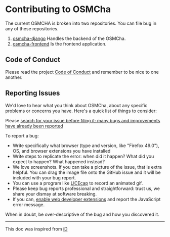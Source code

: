 # Contributing to OSMCha

The current OSMCHA is broken into two repositories. You can file bug in any of these repositories.
1. [osmcha-django](https://github.com/willemarcel/osmcha-django) Handles the backend of the OSMCha.
2. [osmcha-frontend](https://github.com/mapbox/osmcha-frontend) Is the frontend application.

## Code of Conduct

Please read the project
[Code of Conduct](CODE-OF-CONDUCT.md) and remember to be nice to one another.

## Reporting Issues

We'd love to hear what you think about OSMCha, about any specific problems or
concerns you have. Here's a quick list of things to consider:

Please [search for your issue before filing it: many bugs and improvements have already been reported](https://github.com/search?l=&q=repo%3Amapbox%2Fosmcha-frontend&type=Issues)

To report a bug:

* Write specifically what browser (type and version, like "Firefox 49.0"), OS,
and browser extensions you have installed
* Write steps to replicate the error: when did it happen? What did you expect to happen?
What happened instead?
* We love screenshots.  If you can take a picture of the issue, that is extra helpful.
You can drag the image file onto the GitHub issue and it will be included with your bug report.
* You can use a program like [LICEcap](http://www.cockos.com/licecap/) to record an animated gif.
* Please keep bug reports professional and straightforward: trust us, we share your dismay at software breaking.
* If you can, [enable web developer extensions](http://debugbrowser.com/) and report the
JavaScript error message.

When in doubt, be over-descriptive of the bug and how you discovered it.

--- 

This doc was inspired from [iD](https://github.com/openstreetmap/iD/blob/master/CONTRIBUTING.md)
